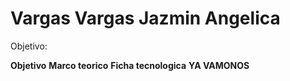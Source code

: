 # Vargas Vargas Jazmin Angelica
Objetivo: 

**Objetivo**
**Marco teorico** 
**Ficha tecnologica**
**YA VAMONOS**


